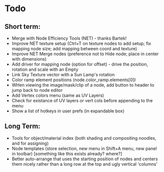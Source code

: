 Todo
====

Short term:
-----------
* Merge with Node Efficiency Tools (NET) - thanks Bartek!
* Improve NET texture setup (Ctrl+T on texture nodes to add setup; fix mapping node size; add mapping between coord and texture)
* Improve NET Merge nodes (preference not to Hide node; place in center with dimensions)
* Add driver for mapping node (option for offset) - drive the position, rotation and scale with an Empty
* Link Sky Texture vector with a Sun Lamp's rotation
* Color ramp element positions (node.color_ramp.elements[0])
* WHen viewing the image/mask/clip of a node, add button to header to jump back to node editor
* Add Vertex colors menu (same as UV Layers)
* Check for existance of UV layers or vert cols before appending to the menu
* Show a list of hotkeys in user prefs (in expandable box)

Long Term:
----------
* Tools for object/material index (both shading and compositing noodles, and for assigning)
* Node templates (store selection, new menu in Shift+A menu, new panel in toolbar) [something like this exists already? where?]
* Better auto-arrange that uses the starting position of nodes and centers them nicely rather than a long row at the top and ugly vertical 'columns'
